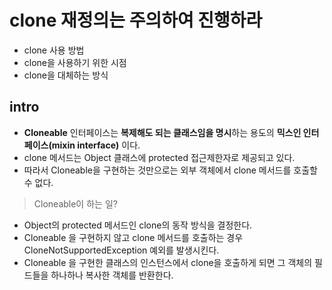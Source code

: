 # clone 재정의는 주의하여 진행하라

- clone 사용 방법
- clone을 사용하기 위한 시점
- clone을 대체하는 방식

## intro

- **Cloneable** 인터페이스는 **복제해도 되는 클래스임을 명시**하는 용도의 **믹스인 인터페이스(mixin interface)** 이다.
- clone 메서드는 Object 클래스에 protected 접근제한자로 제공되고 있다.
- 따라서 Cloneable을 구현하는 것만으로는 외부 객체에서 clone 메서드를 호출할 수 없다.

> Cloneable이 하는 일?

- Object의 protected 메서드인 clone의 동작 방식을 결정한다.
- Cloneable 을 구현하지 않고 clone 메서드를 호출하는 경우 CloneNotSupportedException 예외를 발생시킨다.
- Cloneable 을 구현한 클래스의 인스턴스에서 clone을 호출하게 되면 그 객체의 필드들을 하나하나 복사한 객체를 반환한다.
